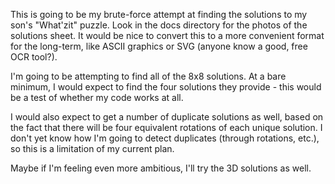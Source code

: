 This is going to be my brute-force attempt at finding the solutions to
my son's "What'zit" puzzle.  Look in the docs directory for the photos
of the solutions sheet.  It would be nice to convert this to a more
convenient format for the long-term, like ASCII graphics or SVG
(anyone know a good, free OCR tool?).

I'm going to be attempting to find all of the 8x8 solutions.  At a
bare minimum, I would expect to find the four solutions they provide -
this would be a test of whether my code works at all.

I would also expect to get a number of duplicate solutions as well,
based on the fact that there will be four equivalent rotations of each
unique solution.  I don't yet know how I'm going to detect duplicates
(through rotations, etc.), so this is a limitation of my current plan.

Maybe if I'm feeling even more ambitious, I'll try the 3D solutions as
well.
